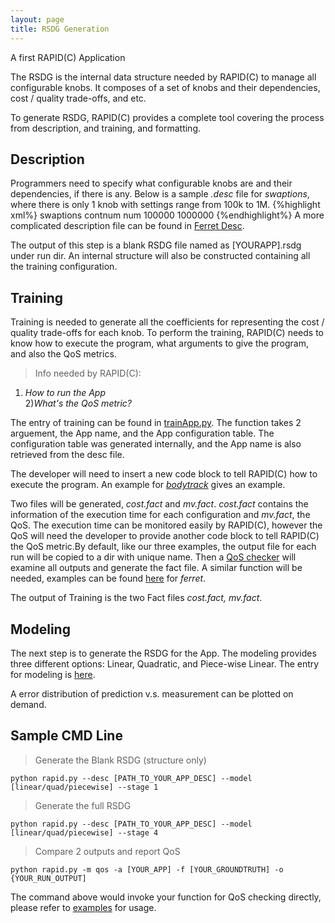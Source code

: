 ```yaml
---
layout: page
title: RSDG Generation
---
```


<p class="message">
A first RAPID(C) Application
</p>

The RSDG is the internal data structure needed by RAPID(C) to manage all configurable knobs. It composes of a set of knobs and their dependencies, cost / quality trade-offs, and etc.

To generate RSDG, RAPID(C) provides a complete tool covering the process from description, and training, and formatting.

## Description
Programmers need to specify what configurable knobs are and their dependencies, if there is any. Below is a sample *.desc* file for *swaptions*, where there is only 1 knob with settings range from 100k to 1M.
{%highlight xml%}
swaptions
contnum num 100000 1000000
{%endhighlight%}
A more complicated description file can be found in [Ferret Desc](https://github.com/niuye8911/rapidlib-linux/blob/master/modelConstr/data/ferretPort/depfileferret).

The output of this step is a blank RSDG file named as [YOURAPP].rsdg under run dir. An internal structure will also be constructed containing all the training configuration.

## Training
Training is needed to generate all the coefficients for representing the cost / quality trade-offs for each knob. To perform the training, RAPID(C) needs to know how to execute the program, what arguments to give the program, and also the QoS metrics.

> Info needed by RAPID(C):<br/> 
1) *How to run the App*<br/> 
2)*What's the QoS metric?*

The entry of training can be found in [trainApp.py](https://github.com/niuye8911/rapidlib-linux/blob/master/modelConstr/source/stage_2/trainApp.py). The function takes 2 arguement, the App name, and the App configuration table. The configuration table was generated internally, and the App name is also retrieved from the desc file.

The developer will need to insert a new code block to tell RAPID(C) how to execute the program. An example for [*bodytrack*](https://github.com/niuye8911/rapidlib-linux/blob/master/modelConstr/source/stage_2/performance.py#L31) gives an example.

Two files will be generated, *cost.fact* and *mv.fact*. *cost.fact* contains the information of the execution time for each configuration and *mv.fact*, the QoS. The execution time can be monitored easily by RAPID(C), however the QoS will need the developer to provide another code block to tell RAPID(C) the QoS metric.By default, like our three examples, the output file for each run will be copied to a dir with unique name. Then a [QoS checker](https://github.com/niuye8911/rapidlib-linux/blob/master/modelConstr/source/stage_2/qos_checker.py) will examine all outputs and generate the fact file. A similar function will be needed, examples can be found [here](https://github.com/niuye8911/rapidlib-linux/blob/master/modelConstr/source/stage_2/qos_checker.py#L36) for *ferret*.

The output of Training is the two Fact files *cost.fact, mv.fact*.

## Modeling
The next step is to generate the RSDG for the App. The modeling provides three different options: Linear, Quadratic, and Piece-wise Linear. The entry for modeling is [here](https://github.com/niuye8911/rapidlib-linux/blob/master/modelConstr/source/rapid.py#L103).

A error distribution of prediction v.s. measurement can be plotted on demand.

## Sample CMD Line

> Generate the Blank RSDG (structure only)

```
python rapid.py --desc [PATH_TO_YOUR_APP_DESC] --model [linear/quad/piecewise] --stage 1
```

> Generate the full RSDG

```
python rapid.py --desc [PATH_TO_YOUR_APP_DESC] --model [linear/quad/piecewise] --stage 4
```

> Compare 2 outputs and report QoS

```
python rapid.py -m qos -a [YOUR_APP] -f [YOUR_GROUNDTRUTH] -o {YOUR_RUN_OUTPUT]
```

The command above would invoke your function for QoS checking directly, please refer to [examples](https://github.com/niuye8911/rapidlib-linux/blob/master/modelConstr/source/rapid.py#L62) for usage.
